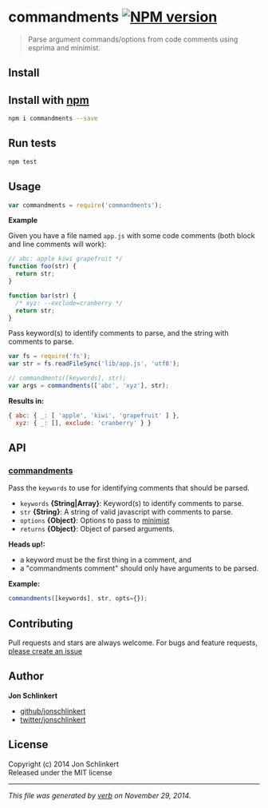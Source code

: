 # commandments [![NPM version](https://badge.fury.io/js/commandments.svg)](http://badge.fury.io/js/commandments)

> Parse argument commands/options from code comments using esprima and minimist.

## Install
## Install with [npm](npmjs.org)

```bash
npm i commandments --save
```

## Run tests

```bash
npm test
```

## Usage

```js
var commandments = require('commandments');
```

**Example**

Given you have a file named `app.js` with some code comments (both block and line comments will work):

```js
// abc: apple kiwi grapefruit */
function foo(str) {
  return str;
}

function bar(str) {
  /* xyz: --exclude=cranberry */
  return str;
}
```

Pass keyword(s) to identify comments to parse, and the string with comments to parse.

```js
var fs = require('fs');
var str = fs.readFileSync('lib/app.js', 'utf8');

// commandments([keywords], str);
var args = commandments(['abc', 'xyz'], str);
```

**Results in:**

```js
{ abc: { _: [ 'apple', 'kiwi', 'grapefruit' ] },
  xyz: { _: [], exclude: 'cranberry' } }
```

## API
### [commandments](index.js#L35)

Pass the `keywords` to use for identifying comments that should be parsed.

* `keywords` **{String|Array}**: Keyword(s) to identify comments to parse.    
* `str` **{String}**: A string of valid javascript with comments to parse.    
* `options` **{Object}**: Options to pass to [minimist]    
* `returns` **{Object}**: Object of parsed arguments.  

**Heads up!:**

  - a keyword must be the first thing in a comment, and
  - a "commandments comment" should only have arguments to be parsed.

**Example:**

```js
commandments([keywords], str, opts={});
```


## Contributing
Pull requests and stars are always welcome. For bugs and feature requests, [please create an issue](https://github.com/jonschlinkert/commandments/issues)

## Author

**Jon Schlinkert**
 
+ [github/jonschlinkert](https://github.com/jonschlinkert)
+ [twitter/jonschlinkert](http://twitter.com/jonschlinkert) 

## License
Copyright (c) 2014 Jon Schlinkert  
Released under the MIT license

***

_This file was generated by [verb](https://github.com/assemble/verb) on November 29, 2014._

[esprima]: http://esprima.org
[lodash]: http://lodash.com/
[array-differ]: https://github.com/sindresorhus/array-differ
[array-uniq]: https://github.com/sindresorhus/array-uniq
[array-union]: https://github.com/sindresorhus/array-union
[async]: https://github.com/caolan/async
[once]: https://github.com/isaacs/once
[wrappy]: https://github.com/npm/wrappy
[inflight]: https://github.com/isaacs/inflight
[inherits]: https://github.com/isaacs/inherits
[lru-cache]: https://github.com/isaacs/node-lru-cache
[sigmund]: https://github.com/isaacs/sigmund
[minimatch]: https://github.com/isaacs/minimatch
[glob]: https://github.com/isaacs/node-glob
[globby]: https://github.com/sindresorhus/globby
[normalize-path]: https://github.com/jonschlinkert/normalize-path
[relative]: https://github.com/jonschlinkert/relative
[map-files]: https://github.com/jonschlinkert/map-files
[esprima-extract-comments]: https://github.com/jonschlinkert/esprima-extract-comments
[array-slice]: https://github.com/jonschlinkert/array-slice
[extend-shallow]: https://github.com/jonschlinkert/extend-shallow
[minimist]: https://github.com/substack/minimist
